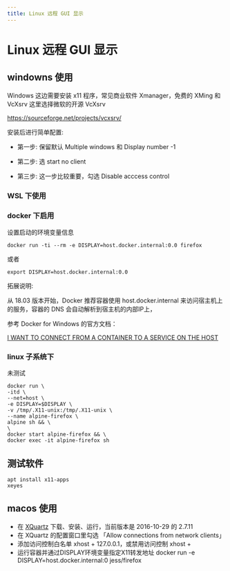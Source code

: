 ```yaml
---
title: Linux 远程 GUI 显示
---
```

# Linux 远程 GUI 显示

## windowns 使用

Windows 这边需要安装 x11 程序，常见商业软件 Xmanager，免费的 XMing 和 VcXsrv 这里选择微软的开源 VcXsrv

https://sourceforge.net/projects/vcxsrv/

安装后进行简单配置:

* 第一步: 保留默认 Multiple windows 和 Display number -1

* 第二步: 选 start no client

* 第三步: 这一步比较重要，勾选 Disable acccess control

### WSL 下使用

### docker 下启用

设置启动的环境变量信息

```
docker run -ti --rm -e DISPLAY=host.docker.internal:0.0 firefox
```

或者

```
export DISPLAY=host.docker.internal:0.0
```

拓展说明:

从 18.03 版本开始，Docker 推荐容器使用 host.docker.internal 来访问宿主机上的服务，容器的 DNS 会自动解析到宿主机的内部IP上，

参考 Docker for Windows 的官方文档：

[I WANT TO CONNECT FROM A CONTAINER TO A SERVICE ON THE HOST](https://docs.docker.com/desktop/networking/#use-cases-and-workarounds)

### linux 子系统下

未测试

```
docker run \
-itd \
--net=host \
-e DISPLAY=$DISPLAY \
-v /tmp/.X11-unix:/tmp/.X11-unix \
--name alpine-firefox \
alpine sh && \
\
docker start alpine-firefox && \
docker exec -it alpine-firefox sh
```

## 测试软件

```
apt install x11-apps
xeyes
```

## macos 使用

* 在 [XQuartz](https://www.xquartz.org/) 下载、安装、运行，当前版本是 2016-10-29 的 2.7.11
* 在 XQuartz 的配置窗口里勾选 「Allow connections from network clients」
* 添加访问控制白名单 xhost + 127.0.0.1，或禁用访问控制 xhost +
* 运行容器并通过DISPLAY环境变量指定X11转发地址 docker run -e DISPLAY=host.docker.internal:0 jess/firefox
